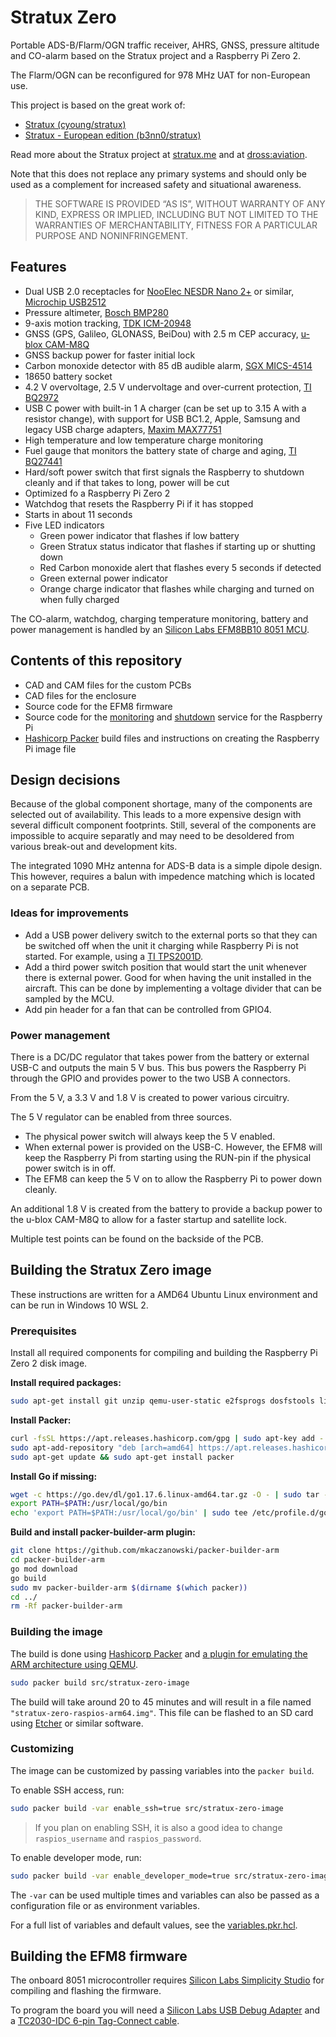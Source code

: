 # Stratux Zero

Portable ADS-B/Flarm/OGN traffic receiver, AHRS, GNSS, pressure altitude and CO-alarm based on the Stratux project and a Raspberry Pi Zero 2.

The Flarm/OGN can be reconfigured for 978 MHz UAT for non-European use.

This project is based on the great work of:
- [Stratux (cyoung/stratux)](https://github.com/cyoung/stratux)
- [Stratux - European edition (b3nn0/stratux)](https://github.com/b3nn0/stratux)

Read more about the Stratux project at [stratux.me](http://stratux.me/) and at [dross:aviation](https://dross.net/aviation/).

Note that this does not replace any primary systems and should only be used as a complement for increased safety and situational awareness.

> THE SOFTWARE IS PROVIDED “AS IS”, WITHOUT WARRANTY OF ANY KIND, EXPRESS OR IMPLIED, INCLUDING BUT NOT LIMITED TO THE WARRANTIES OF MERCHANTABILITY, FITNESS FOR A PARTICULAR PURPOSE AND NONINFRINGEMENT.

## Features

- Dual USB 2.0 receptacles for [NooElec NESDR Nano 2+](https://www.nooelec.com/store/nesdr-nano2.html) or similar, [Microchip USB2512](https://www.microchip.com/en-us/product/USB2512)
- Pressure altimeter, [Bosch BMP280](https://www.bosch-sensortec.com/products/environmental-sensors/pressure-sensors/bmp280/)
- 9-axis motion tracking, [TDK ICM-20948](https://invensense.tdk.com/products/motion-tracking/9-axis/icm-20948/)
- GNSS (GPS, Galileo, GLONASS, BeiDou) with 2.5 m CEP accuracy, [u-blox CAM-M8Q](https://www.u-blox.com/en/product/cam-m8-series)
- GNSS backup power for faster initial lock
- Carbon monoxide detector with 85 dB audible alarm, [SGX MICS-4514](https://sgx.cdistore.com/products/detail/mics4514-sgx-sensortech/333417/)
- 18650 battery socket
- 4.2 V overvoltage, 2.5 V undervoltage and over-current protection, [TI BQ2972](https://www.ti.com/product/BQ2972)
- USB C power with built-in 1 A charger (can be set up to 3.15 A with a resistor change), with support for USB BC1.2, Apple, Samsung and legacy USB charge adapters, [Maxim MAX77751](https://www.maximintegrated.com/en/products/power/battery-management/MAX77751.html)
- High temperature and low temperature charge monitoring
- Fuel gauge that monitors the battery state of charge and aging, [TI BQ27441](https://www.ti.com/product/BQ27441-G1)
- Hard/soft power switch that first signals the Raspberry to shutdown cleanly and if that takes to long, power will be cut
- Optimized fo a Raspberry Pi Zero 2
- Watchdog that resets the Raspberry Pi if it has stopped
- Starts in about 11 seconds
- Five LED indicators
    - Green power indicator that flashes if low battery
    - Green Stratux status indicator that flashes if starting up or shutting down
    - Red Carbon monoxide alert that flashes every 5 seconds if detected
    - Green external power indicator
    - Orange charge indicator that flashes while charging and turned on when fully charged

The CO-alarm, watchdog, charging temperature monitoring, battery and power management is handled by an [Silicon Labs EFM8BB10 8051 MCU](https://www.silabs.com/mcu/8-bit-microcontrollers/efm8-busy-bee/device.efm8bb10f4g-qfn20).

## Contents of this repository

- CAD and CAM files for the custom PCBs
- CAD files for the enclosure
- Source code for the EFM8 firmware
- Source code for the [monitoring](src/gpio-status) and [shutdown](src/gpio-shutdown) service for the Raspberry Pi
- [Hashicorp Packer](https://www.packer.io/) build files and instructions on creating the Raspberry Pi image file

## Design decisions

Because of the global component shortage, many of the components are selected out of availability. This leads to a more expensive design with several difficult component footprints.
Still, several of the components are impossible to acquire separatly and may need to be desoldered from various break-out and development kits.

The integrated 1090 MHz antenna for ADS-B data is a simple dipole design. This however, requires a balun with impedence matching which is located on a separate PCB.

### Ideas for improvements

- Add a USB power delivery switch to the external ports so that they can
  be switched off when the unit it charging while Raspberry Pi is not started.
  For example, using a [TI TPS2001D](https://www.ti.com/product/TPS2001D).
- Add a third power switch position that would start the unit whenever there is
  external power. Good for when having the unit installed in the aircraft.
  This can be done by implementing a voltage divider that can be sampled by the MCU.
- Add pin header for a fan that can be controlled from GPIO4.

### Power management

There is a DC/DC regulator that takes power from the battery or external USB-C and outputs the main 5 V bus. This bus powers the Raspberry Pi through the GPIO and provides power to the two USB A connectors.

From the 5 V, a 3.3 V and 1.8 V is created to power various circuitry.

The 5 V regulator can be enabled from three sources.

- The physical power switch will always keep the 5 V enabled.
- When external power is provided on the USB-C. However, the EFM8 will keep the Raspberry Pi from starting using the RUN-pin if the physical power switch is in off.
- The EFM8 can keep the 5 V on to allow the Raspberry Pi to power down cleanly.

An additional 1.8 V is created from the battery to provide a backup power to the u-blox CAM-M8Q to allow for a faster startup and satellite lock.

Multiple test points can be found on the backside of the PCB.

## Building the Stratux Zero image

These instructions are written for a AMD64 Ubuntu Linux environment and can be run in Windows 10 WSL 2.

### Prerequisites

Install all required components for compiling and building the Raspberry Pi Zero 2 disk image.

**Install required packages:**

```bash
sudo apt-get install git unzip qemu-user-static e2fsprogs dosfstools libarchive-tools jq
```

**Install Packer:**

```bash
curl -fsSL https://apt.releases.hashicorp.com/gpg | sudo apt-key add -
sudo apt-add-repository "deb [arch=amd64] https://apt.releases.hashicorp.com $(lsb_release -cs) main"
sudo apt-get update && sudo apt-get install packer
```

**Install Go if missing:**

```bash
wget -c https://go.dev/dl/go1.17.6.linux-amd64.tar.gz -O - | sudo tar -xz -C /usr/local
export PATH=$PATH:/usr/local/go/bin
echo 'export PATH=$PATH:/usr/local/go/bin' | sudo tee /etc/profile.d/go_path.sh
```

**Build and install packer-builder-arm plugin:**

```bash
git clone https://github.com/mkaczanowski/packer-builder-arm
cd packer-builder-arm
go mod download
go build
sudo mv packer-builder-arm $(dirname $(which packer))
cd ../
rm -Rf packer-builder-arm
```

### Building the image

The build is done using [Hashicorp Packer](https://www.packer.io/) and [a plugin for emulating the ARM architecture using QEMU](https://github.com/mkaczanowski/packer-builder-arm).

```bash
sudo packer build src/stratux-zero-image
```

The build will take around 20 to 45 minutes and will result in a file named `"stratux-zero-raspios-arm64.img"`.
This file can be flashed to an SD card using [Etcher](https://www.balena.io/etcher/) or similar software.

### Customizing

The image can be customized by passing variables into the `packer build`.

To enable SSH access, run:

```bash
sudo packer build -var enable_ssh=true src/stratux-zero-image
```

> If you plan on enabling SSH, it is also a good idea to change `raspios_username` and `raspios_password`.

To enable developer mode, run:

```bash
sudo packer build -var enable_developer_mode=true src/stratux-zero-image
```

The `-var` can be used multiple times and variables can also be passed as a configuration file or as environment variables.

For a full list of variables and default values, see the [variables.pkr.hcl](src/stratux-zero-image/variables.pkr.hcl).

## Building the EFM8 firmware

The onboard 8051 microcontroller requires [Silicon Labs Simplicity Studio](https://www.silabs.com/developers/simplicity-studio) for compiling and flashing the firmware.

To program the board you will need a [Silicon Labs USB Debug Adapter](https://www.silabs.com/development-tools/mcu/8-bit/8-bit-usb-debug-adapter) and a [TC2030-IDC 6-pin Tag-Connect cable](https://www.tag-connect.com/product/tc2030-idc-6-pin-tag-connect-plug-of-nails-spring-pin-cable-with-legs).
